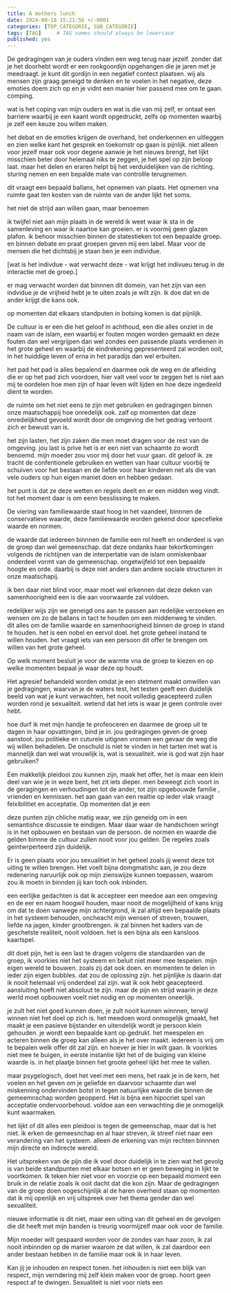 ```yaml
---
title: A mothers lunch
date: 2024-09-18 15:21:56 +/-0001
categories: [TOP_CATEGORIE, SUB_CATEGORIE]
tags: [TAG]     # TAG names should always be lowercase
published: yes
---
```


De gedragingen van je ouders vinden een weg terug naar jezelf. zonder dat je het doorhebt wordt er een rookgoordijn opgehangen die je jaren met je meedraagt. je kunt dit gordijn in een negatief contect plaatsen. wij als mensen zijn graag geneigd te denken en te voelen in het negative, deze emoties doem zich op en je vidnt een manier hier passend mee om te gaan. comping. 

wat is het coping van mijn ouders en wat is die van mij zelf, er ontaat een barriere waarbij je een kaant wordt opgedruckt, zelfs op momenten waarbij je zelf een keuze zou willen maken. 

het debat en de emoties krijgen de overhand, het onderkennen en uitleggen en zien welke kant het gesprek en toekomstr op gaan is pijnlijk. niet alleen voor jezelf maar ook voor degene aanwie je het nieuws brengt, het lijkt misschien beter door helemaal niks te zeggen, je het spel op zijn beloop laat. maar het delen en eraren helpt bij het verduidelijken van de richting. sturing nemen en een bepalde mate van controllle terugnemen. 

dit vraagt een bepaald ballans, het opnemen van plaats. Het opnemen vna ruimte gaat ten kosten van de ruimte van de ander lijkt het soms. 

het niet de strijd aan willen gaan, maar benoemen 

ik twijfel niet aan mijn plaats in de wereld ik weet waar ik sta in de samenleving en waar ik naartoe kan groeien. er is voormij geen glazen plafon. ik behoor misschien binnen de statestieken tot een bepaalde groep. en binnen debate en praat groepen geven mij een label. Maar voor de mensen die het dichtsbij je staan ben je een individue. 

[wat is het indivdue - wat verwacht deze - wat krijgt het indivueu terug in de interactie met de groep.]

er mag verwacht worden dat binnnen dit domein, van het zijn  van een indvidue je de vrijheid hebt je te uiten zoals je wilt zijn. ik doe dat en de ander krijgt die kans ook. 

op momenten dat elkaars standputen in botsing komen is dat pijnlijk. 

De cultuur is er een die het geloof in achthoud, een die alles onziet in de naam van de islam, een waarbij er fouten mogen worden gemaakt en deze fouten dan wel vergrijpen dan wel zondes een passende plaats verdienen in het grote geheel en waarbij de eindrekening gepresenteerd zal worden ooit, in het huiddige leven of erna in het paradijs dan wel erbuiten. 

het pad het pad is alles bepalend en daarmee ook de weg en de afleiding die er op het pad zich voordoen, hier valt veel voor te zeggen het is niet aan mij te oordelen hoe men zijn of haar leven wilt lijden en hoe deze ingedeeld dient te worden. 

de ruimte om het niet eens te zijn met gebruiken en gedragingen binnen onze maatschappij hoe onredelijk ook. zalf op momenten dat deze onredelijkheid gevoeld wordt door de omgeving die het gedrag vertoont zich er bewust van is. 

het zijn lasten, het zijn zaken die men moet dragen voor de rest van de omgeving. jou last is prive het is er een niet van schaamte zo wordt benoemd. mijn moeder zou voor mij door het vuur gaan. dit geloof ik. ze tracht de confentionele gebruiken en wetten van haar cultuur voorbij te schuiven voor het bestaan en de liefde voor haar kinderen net als die van vele ouders op hun eigen maniet doen en hebben gedaan.  

het punt is dat ze deze wetten en regels deelt en er een midden weg vindt. tot het moment daar is om eenn besslissing te maken. 

De viering van familiewaarde staat hoog in het vaandeel, binnnen de conservatieve waarde, deze familiewaarde worden gekend door specefieke waarde en normen. 

de waarde dat iedereen binnnen de familie  een rol heeft en onderdeel is van de groep dan wel gemeenschap. dat deze ondanks haar tekortkomingen volgends de richtijnen van de interpertatie van de islam onmiskenbaar onderdeel vormt van de gemeenschap. ongetwijfeld tot een bepaalde hoogte en orde. daarbij is deze niet anders dan andere sociale structuren in onze maatschapij. 

ik ben daar niet blind voor, maar moet wel erkennen dat deze deken van samenhoorigheid een is die aan voorwaarde zal voldoen. 

redelijker wijs zijn we geneigd ons aan te passen aan redelijke verzoeken en wensen om zo de ballans in tact te houden om een middenweg te vinden. dit alles om de familie waarde en samenhoorigheid binnen de groep in stand te houden.  het is een nobel en eervol doel. het grote geheel instand te willen houden. het vraagt iets van een persoon dit offer te brengen om willen van het grote geheel. 

Op welk moment besluit je voor de warmte vna de groep te kiezen en op welke momenten bepaal je waar deze op houdt.

Het agresief behandeld worden omdat je een stetment maakt omwillen van je gedragingen, waarvan je de waters test, het testen geeft een duidelijk beeld van wat je kunt verwachten, het nooit volledig geacepteerd zullen worden rond je sexualiteit. wetend dat het iets is waar je geen controle over hebt.

hoe durf ik met mijn handje te profeoceren en daarmee de groep uit te dagen in haar opvattingen, bind je in. jou gedragingen geven de groep aanstoot. jou politieke en cuturele uitignen vromen een gevaar de weg die wij willen behadelen. De onschuld is niet te vinden in het tarten met wat is mannelijk dan wel wat vrouwlijk is, wat is sexualiteit. wie is god wat zijn haar gebruiken? 

Een makkelijk pleidooi zou kunnen zijn, maak het offer, het is maar een klein deel van wie je in weze bent, het zit iets dieper. 
men beweegt zich voort in de geragingen en verhoudingen tot de ander, tot zijn opgebouwde familie , vrienden en kennissen. het aan gaan van een realtie op ieder vlak vraagt felxibilitiet en acceptatie. Op momenten dat je een 

deze punten zijn chliche matig waar, we zijn geneidg om in een semantishce discussie te eindigen. Maar daar waar de handschoen wringt is in het opbouwen en bestaan van de persoon. de normen en waarde die gelden binnne de cultuur zullen nooit voor jou gelden. De regeles zoals geintwrperteerd zijn duidelijk. 

Er is geen plaats voor jou sexualitiet in het geheel zoals jij wenst deze tot uiting te willen brengen. Het voelt bijna domgmatishc aan, je zou deze redenering naruurlijk ook op mijn zienswijze kunnen toepassen, waarom zou ik moetn in binnden jij kan toch ook inbinden.

een eerlijke gedachten is dat ik accepteer een meedoe aan een omgeving en de eer en naam hoogwil houden, maar nooit de mogelijlheid of kans krijg om dat te doen vanwege mijn achtergrond, ik zal altijd een bepaalde plaats in het systeem behouden, oncheacht mijn wensen of streven, trouwen, liefde na jagen, kinder grootbrengen.  ik zal binnen het kaders van de geschetste realiteit, nooit voldoen. het is een bijna als een kansloos kaartspel.

dit doet pijn, het is een last te dragen volgens die standaarden van de groep, ik voorkies niet het systeem en beluit niet meer mee tespelen. mijn eigen wereld te bouwen. zoals zij dat ook doen. en momenten te delen in ieder zijn eigen bubbles. dat zou de oplossing zijn. het pijnlijke is daarin dat ik nooit helemaal vrij onderdeel zal zijn. wat ik ook hebt geacepteerd. aansluiting hoeft niet absoluut te zijn. maar de pijn en strijd waarin je deze werld moet opbouwen voelt niet nodig en op momenten oneerlijk. 

je zult het niet goed kunnen doen, je zult nooit kunnen winnnen, terwijl winnen niet het doel op zich is. het meedoen word onmogelijk gmaakt, het maakt je een pasieve bijstander en uitendelijk wordt je persoon klein gehouden. je wordt een bepaalde kant op gedrukt. het meespelen en acteren binnen de groep kan alleen als je het over maakt. iedereen is vrij om te bepalen welk offer dit zal zijn. en hoever je hier in wilt gaan. Ik voorkies niet mee te buigen, in eerste instantie lijkt het of de buiging van kleine waarde is. in het plaatje binnen het groote geheel lijkt het mee te vallen. 

maar psygelogisch, doet het veel met een mens, het raak je in de kern, het voelen en het geven om je geliefde en daarvoor schaamte dan wel miskenning ondervinden botst in tegen natuurlijke waarde die binnen de gemeemnschap worden geopperd. Het is bijna een hipocriet spel van acceptatie ondervoorbehoud. voldoe aan een verwachting die je onmogelijk kunt waarmaken. 

het lijkt of dit alles een pleidooi is tegen de gemeenschap, maar dat is het niet. ik erken de gemeesnchap en al haar streven, ik streef niet naar een verandering van het systeem. alleen de erkening van mijn rechten binnnen mijn directe en indirecte wereld. 

Het uitspreken van de pijn die ik voel door duidelijk in te zien wat het gevolg is van beide standpunten met elkaar botsen en er geen beweging in lijkt te voortkomen. Ik teken hier niet voor en voorzie op een bepaald moment een bruik in de relatie zoals ik ooit dacht dat die kon zijn. Maar de gedragingen van de groep doen oogeschijnlijk al de haren overheid staan op momenten dat ik mij openlijk en vrij uitspreek over het thema gender dan wel sexualiteit. 

nieuwe informatie is dit niet, maar een uiting van dit geheel en de gevolgen die dit heeft met mijn banden is treurig voormijzelf maar ook voor de familie. 

Mijn moeder wilt gespaard worden voor de zondes van haar zoon, ik zal nooit inbinnden op de manier waarom ze dat willen, ik zal daardoor een ander bestaan hebben in de familie maar ook ik in haar leven.

Kan jij je inhouden en respect tonen. het inhouden is niet een blijk van respect, mijn verndering mij zelf klein maken voor de groep. hoort geen respect af te dwingen. Sexualiteit is niet voor niets een 